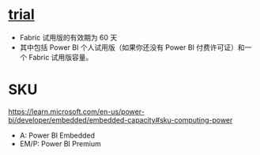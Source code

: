 # [trial](https://learn.microsoft.com/zh-cn/fabric/get-started/fabric-trial)
- Fabric 试用版的有效期为 60 天
- 其中包括 Power BI 个人试用版（如果你还没有 Power BI 付费许可证）和一个 Fabric 试用版容量。

# SKU
https://learn.microsoft.com/en-us/power-bi/developer/embedded/embedded-capacity#sku-computing-power
- A: Power BI Embedded
- EM/P: Power BI Premium